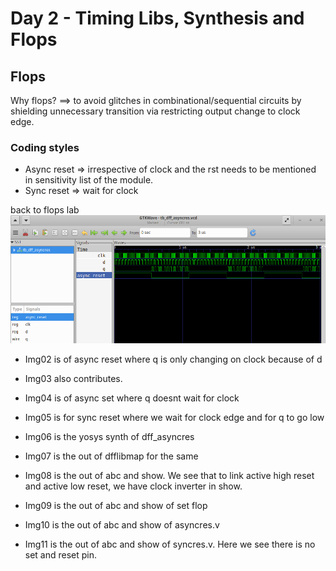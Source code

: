# Day 2 - Timing Libs, Synthesis and Flops

## Flops

Why flops? ==> to avoid glitches in combinational/sequential circuits by shielding unnecessary transition via restricting output change to clock edge.
### Coding styles
* Async reset => irrespective of clock and the rst needs to be mentioned in sensitivity list of the module.
* Sync reset => wait for clock

back to flops lab
![Img02](../Day2_Timinglibs_and_flops/img02.png)
* Img02 is of async reset where q is only changing on clock because of d
* Img03 also contributes.
* Img04 is of async set where q doesnt wait for clock
* Img05 is for sync reset where we wait for clock edge and for q to go low

* Img06 is the yosys synth of dff_asyncres
* Img07 is the out of dfflibmap for the same
* Img08 is the out of abc and show. We see that to link active high reset and active low reset, we have clock inverter in show.

* Img09 is the out of abc and show of set flop
* Img10 is the out of abc and show of asyncres.v
* Img11 is the out of abc and show of syncres.v. Here we see there is no set and reset pin.


